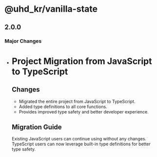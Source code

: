 # @uhd_kr/vanilla-state

## 2.0.0

### Major Changes

- # Project Migration from JavaScript to TypeScript

    ## Changes

    - Migrated the entire project from JavaScript to TypeScript.
    - Added type definitions to all core functions.
    - Provides improved type safety and better developer experience.

    ## Migration Guide

    Existing JavaScript users can continue using without any changes. TypeScript users can now leverage built-in type definitions for better type safety.
